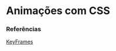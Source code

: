 # Animações com CSS


### Referências
[KeyFrames](https://www.w3schools.com/cssref/css3_pr_animation-keyframes.php)